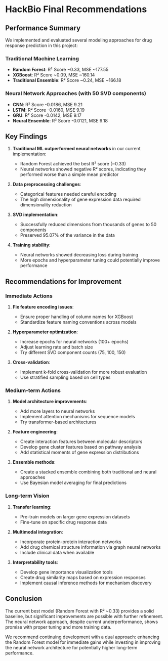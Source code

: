 # HackBio Final Recommendations

## Performance Summary

We implemented and evaluated several modeling approaches for drug response prediction in this project:

### Traditional Machine Learning
- **Random Forest**: R² Score ~0.33, MSE ~177.55
- **XGBoost**: R² Score ~0.09, MSE ~160.14
- **Traditional Ensemble**: R² Score ~0.24, MSE ~166.18

### Neural Network Approaches (with 50 SVD components)
- **CNN**: R² Score -0.0186, MSE 9.21
- **LSTM**: R² Score -0.0160, MSE 9.19
- **GRU**: R² Score -0.0142, MSE 9.17
- **Neural Ensemble**: R² Score -0.0121, MSE 9.18

## Key Findings

1. **Traditional ML outperformed neural networks** in our current implementation:
   - Random Forest achieved the best R² score (~0.33)
   - Neural networks showed negative R² scores, indicating they performed worse than a simple mean predictor

2. **Data preprocessing challenges**:
   - Categorical features needed careful encoding
   - The high dimensionality of gene expression data required dimensionality reduction

3. **SVD implementation**:
   - Successfully reduced dimensions from thousands of genes to 50 components
   - Preserved 95.07% of the variance in the data

4. **Training stability**:
   - Neural networks showed decreasing loss during training
   - More epochs and hyperparameter tuning could potentially improve performance

## Recommendations for Improvement

### Immediate Actions
1. **Fix feature encoding issues**:
   - Ensure proper handling of column names for XGBoost
   - Standardize feature naming conventions across models

2. **Hyperparameter optimization**:
   - Increase epochs for neural networks (100+ epochs)
   - Adjust learning rate and batch size
   - Try different SVD component counts (75, 100, 150)

3. **Cross-validation**:
   - Implement k-fold cross-validation for more robust evaluation
   - Use stratified sampling based on cell types

### Medium-term Actions
1. **Model architecture improvements**:
   - Add more layers to neural networks
   - Implement attention mechanisms for sequence models
   - Try transformer-based architectures

2. **Feature engineering**:
   - Create interaction features between molecular descriptors
   - Develop gene cluster features based on pathway analysis
   - Add statistical moments of gene expression distributions

3. **Ensemble methods**:
   - Create a stacked ensemble combining both traditional and neural approaches
   - Use Bayesian model averaging for final predictions

### Long-term Vision
1. **Transfer learning**:
   - Pre-train models on larger gene expression datasets
   - Fine-tune on specific drug response data

2. **Multimodal integration**:
   - Incorporate protein-protein interaction networks
   - Add drug chemical structure information via graph neural networks
   - Include clinical data when available

3. **Interpretability tools**:
   - Develop gene importance visualization tools
   - Create drug similarity maps based on expression responses
   - Implement causal inference methods for mechanism discovery

## Conclusion

The current best model (Random Forest with R² ~0.33) provides a solid baseline, but significant improvements are possible with further refinement. The neural network approach, despite current underperformance, shows promise with proper tuning and more training data.

We recommend continuing development with a dual approach: enhancing the Random Forest model for immediate gains while investing in improving the neural network architecture for potentially higher long-term performance. 